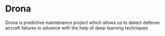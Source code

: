 # Drona
Drona is predictive maintenance project which allows us to detect defense aircraft failures in advance with the help of deep learning techniques
